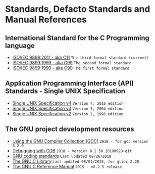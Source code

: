 # Standards, Defacto Standards and Manual References

## International Standard for the C Programming language

- [ISO/IEC 9899:2011 - aka C11](https://dl.dropboxusercontent.com/u/57071683/draft_C11_n1570.pdf) `The third formal standard (current)`
- [ISO/IEC 9899:1999 - aka C99](https://dl.dropboxusercontent.com/u/57071683/draft_C99_n1256.pdf) `The second formal standard`
- [ISO/IEC 9899:1990 - aka C90](https://dl.dropboxusercontent.com/u/57071683/ANSI_ISO_9899-1990.pdf) `The first formal standard`

## Application Programming Interface (API) Standards - Single UNIX Specification

* [Single UNIX Specification v4](http://pubs.opengroup.org/onlinepubs/9699919799/) `Version 4, 2016 edition`
* [Single UNIX Specification v3](http://pubs.opengroup.org/onlinepubs/009695399/) `Version 3, 2004 edition`
* [Single UNIX Specification v2](http://pubs.opengroup.org/onlinepubs/007908799/) `Version 2, 1998 edition`

## The GNU project development resources

- [Using the GNU Compiler Collection (GCC)](https://gcc.gnu.org/onlinedocs/gcc-8.2.0/gcc.pdf) `2018 - for gcc version 8.2.0`
- [Debugging with GDB](http://sourceware.org/gdb/current/onlinedocs/gdb.pdf.gz) `2018 - Version 8.2.50.20180929-git`
- [GNU coding standards](https://www.gnu.org/prep/standards/standards.pdf) `Last updated 08/26/2018`
- [The GNU C Library](https://www.gnu.org/software/libc/manual/pdf/libc.pdf) `Last updated 08/01/2018, for glibc 2.28`
- [The GNU C Reference Manual](https://www.gnu.org/software/gnu-c-manual/gnu-c-manual.pdf) `2015 - v0.2.5 release`
